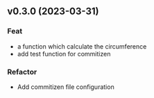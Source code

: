 ## v0.3.0 (2023-03-31)

### Feat

- a function which calculate the circumference
- add test function for commitizen

### Refactor

- Add commitizen file configuration
